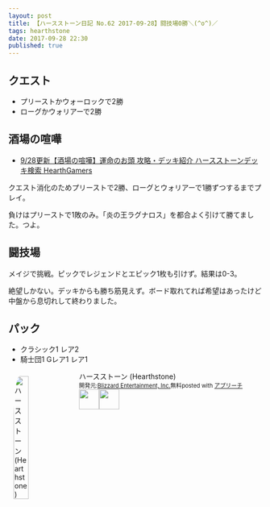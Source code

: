 ```yaml
---
layout: post
title: 【ハースストーン日記 No.62 2017-09-28】闘技場0勝＼(^o^)／
tags: hearthstone
date: 2017-09-28 22:30
published: true
---
```


## クエスト

* プリーストかウォーロックで2勝
* ローグかウォリアーで2勝


## 酒場の喧嘩

* [9/28更新【酒場の喧嘩】運命のお頭 攻略・デッキ紹介 ハースストーンデッキ検索 HearthGamers](http://hearthgamers.com/tavern_brawl/brawl_119)

クエスト消化のためプリーストで2勝、ローグとウォリアーで1勝ずつするまでプレイ。

負けはプリーストで1敗のみ。「炎の王ラグナロス」を都合よく引けて勝てました。つよ。

## 闘技場

メイジで挑戦。ピックでレジェンドとエピック1枚も引けず。結果は0-3。

絶望しかない。デッキからも勝ち筋見えず。ボード取れてれば希望はあったけど中盤から息切れして終わりました。

## パック

* クラシック1 レア2
* 騎士団1 Gレア1 レア1




<div id="appreach-box" style="text-align:left;"><img id="appreach-image" src="https://lh6.ggpht.com/J-_wYHXVmR86Mvq6KNHiSvR0T3WH4wHgVC0OLQEIa1FHVbXARD0zafLA8JEUjo-CqDw=w170" alt="ハースストーン (Hearthstone)" style="float:left; margin:10px; width:25%; max-width:120px; border-radius:10%;"><div class="appreach-info" style="margin: 10px;"><div id="appreach-appname">ハースストーン (Hearthstone)</div><div id="appreach-developer" style="font-size:80%; display:inline-block; _display:inline;">開発元:<a id="appreach-developerurl" href="https://itunes.apple.com/jp/developer/blizzard-entertainment-inc/id306862900?uo=4" target="_blank" rel="nofollow">Blizzard Entertainment, Inc.</a></div><div id="appreach-price" style="font-size:80%; display:inline-block; _display:inline;">無料</div><div class="appreach-powered" style="font-size:80%; display:inline-block; _display:inline;">posted with <a href="http://mama-hack.com/app-reach/" title="アプリーチ" target="_blank" rel="nofollow">アプリーチ</a></div><div class="appreach-links" style="float: left;"><div id="appreach-itunes-link" style="display: inline-block; _display: inline;"><a id="appreach-itunes" href="https://itunes.apple.com/jp/app/%E3%83%8F%E3%83%BC%E3%82%B9%E3%82%B9%E3%83%88%E3%83%BC%E3%83%B3-hearthstone/id625257520?mt=8&amp;uo=4&amp;at=10l4wP" target="_blank" rel="nofollow"><img src="https://nabettu.github.io/appreach/img/itune_ja.svg" style="height:40px;"></a></div><div id="appreach-gplay-link" style="display:inline-block; _display:inline;"><a id="appreach-gplay" href="https://play.google.com/store/apps/details?id=com.blizzard.wtcg.hearthstone" target="_blank" rel="nofollow"><img src="https://nabettu.github.io/appreach/img/gplay_ja.png" style="height:40px;"></a></div></div></div><div class="appreach-footer" style="margin-bottom:10px; clear: left;"></div></div>